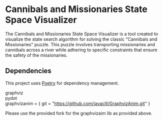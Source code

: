 # Cannibals and Missionaries State Space Visualizer

The Cannibals and Missionaries State Space Visualizer is a tool created to visualize the state search algorithm for solving the classic "Cannibals and Missionaries" puzzle. This puzzle involves transporting missionaries and cannibals across a river while adhering to specific constraints that ensure the safety of the missionaries.

## Dependencies
This project uses [Poetry](https://python-poetry.org/) for dependency management. 

graphviz\
pydot\
graphvizanim = { git = "https://github.com/javaclll/GraphvizAnim.git" }

Please use the provided fork for the graphvizaim lib as provided above.
